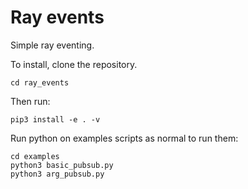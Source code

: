 # Ray events
Simple ray eventing.

To install, clone the repository.

```
cd ray_events
```

Then run:

```
pip3 install -e . -v
```

Run python on examples scripts as normal to run them:

```
cd examples
python3 basic_pubsub.py
python3 arg_pubsub.py
```
